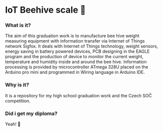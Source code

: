 # IoT Beehive scale :honeybee:

### What is it?

  The aim of this graduation work is to manufacture bee hive weight measuring equipment with
  information transfer via Internet of Things network Sigfox. It deals with Internet of Things
  technology, weight sensors, energy saving in battery powered devices, PCB designing in the
  EAGLE program and the production of device to monitor the current weight, temperature and
  humidity inside and around the bee hive. Information processing is provided by
  microcontroller ATmega 328U placed on the Arduino pro mini and programmed in Wiring
  language in Arduino IDE.

### Why is it?

  It is a repository for my high school graduation work and the Czech SOČ competition.
  
### Did i get my diploma?

  Yeah! :tada:
